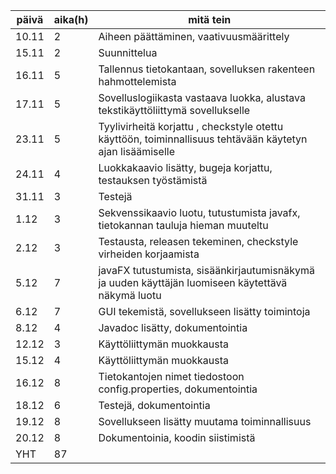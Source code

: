 päivä | aika(h) | mitä tein
------|---------|--------------------
10.11 |    2    | Aiheen päättäminen, vaativuusmäärittely
15.11 |    2    | Suunnittelua
16.11 |    5    | Tallennus tietokantaan, sovelluksen rakenteen hahmottelemista
17.11 |    5    | Sovelluslogiikasta vastaava luokka, alustava tekstikäyttöliittymä sovellukselle
23.11 |    5    | Tyylivirheitä korjattu , checkstyle otettu käyttöön, toiminnallisuus tehtävään käytetyn ajan lisäämiselle
24.11 |    4    | Luokkakaavio lisätty, bugeja korjattu, testauksen työstämistä
31.11 |    3    | Testejä
1.12  |    3    | Sekvenssikaavio luotu, tutustumista javafx, tietokannan tauluja hieman muuteltu
2.12  |    3    | Testausta, releasen tekeminen, checkstyle virheiden korjaamista
5.12  |    7    | javaFX tutustumista, sisäänkirjautumisnäkymä ja uuden käyttäjän luomiseen käytettävä näkymä luotu
6.12  |    7    | GUI tekemistä, sovellukseen lisätty toimintoja
8.12  |    4    | Javadoc lisätty, dokumentointia
12.12 |    3    | Käyttöliittymän muokkausta
15.12 |    4    | Käyttöliittymän muokkausta
16.12 |    8    | Tietokantojen nimet tiedostoon config.properties, dokumentointia
18.12 |    6    | Testejä, dokumentointia
19.12 |    8    | Sovellukseen lisätty muutama toiminnallisuus
20.12 |    8    | Dokumentoinia, koodin siistimistä
YHT   |   87    |
